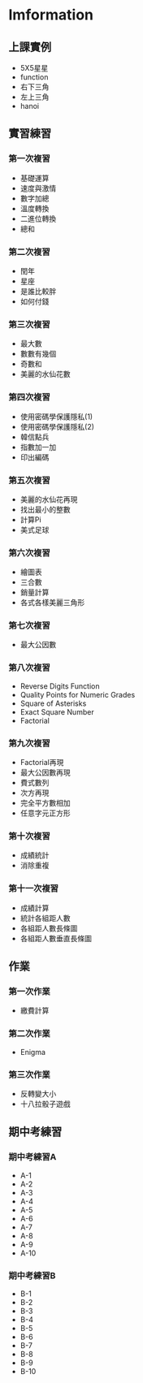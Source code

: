 # Imformation

上課實例
--------
<ul>
  <li>5X5星星</li>
  <li>function</li>
  <li>右下三角</li>
  <li>左上三角</li>
  <li>hanoi</li>
</ul>

實習練習
--------
<h3>第一次複習</h3>
<ul>
  <li>基礎運算</li>
  <li>速度與激情</li>
  <li>數字加總</li>
  <li>溫度轉換</li>
  <li>二進位轉換</li>
  <li>總和</li>
</ul>
<h3>第二次複習</h3>
<ul>
  <li>閏年</li>
  <li>星座</li>
  <li>是誰比較胖</li>
  <li>如何付錢</li>
</ul>
<h3>第三次複習</h3>
<ul>
  <li>最大數</li>
  <li>數數有幾個</li>
  <li>奇數和</li>
  <li>美麗的水仙花數</li>
</ul>
<h3>第四次複習</h3>
<ul>
  <li>使用密碼學保護隱私(1)</li>
  <li>使用密碼學保護隱私(2)</li>
  <li>韓信點兵</li>
  <li>指數加一加</li>
  <li>印出編碼</li>
</ul>
<h3>第五次複習</h3>
<ul>
  <li>美麗的水仙花再現</li>
  <li>找出最小的整數</li>
  <li>計算Pi</li>
  <li>美式足球</li>
</ul>
<h3>第六次複習</h3>
<ul>
  <li>繪圖表</li>
  <li>三合數</li>
  <li>銷量計算</li>
  <li>各式各樣美麗三角形</li>
</ul>
<h3>第七次複習</h3>
<ul>
  <li>最大公因數</li>
</ul>
<h3>第八次複習</h3>
<ul>
  <li>Reverse Digits Function</li>
  <li>Quality Points for Numeric Grades</li>
  <li>Square of Asterisks</li>
  <li>Exact Square Number</li>
  <li>Factorial</li>
</ul>
<h3>第九次複習</h3>
<ul>
  <li>Factorial再現</li>
  <li>最大公因數再現</li>
  <li>費式數列</li>
  <li>次方再現</li>
  <li>完全平方數相加</li>
  <li>任意字元正方形</li>
</ul>
<h3>第十次複習</h3>
<ul>
  <li>成績統計</li>
  <li>消除重複</li>
</ul>
<h3>第十一次複習</h3>
<ul>
  <li>成績計算</li>
  <li>統計各組距人數</li>
  <li>各組距人數長條圖</li>
  <li>各組距人數垂直長條圖</li>
</ul>

作業
--------
<h3>第一次作業</h3>
<ul>
  <li>繳費計算</li>
</ul>
<h3>第二次作業</h3>
<ul>
  <li>Enigma</li>
</ul>

<h3>第三次作業</h3>
<ul>
  <li>反轉變大小</li>
  <li>十八拉骰子遊戲 </li>
</ul>  

期中考練習
---------
<h3>期中考練習A</h3>
<ul>
  <li>A-1</li>
  <li>A-2</li>
  <li>A-3</li>
  <li>A-4</li>
  <li>A-5</li>
  <li>A-6</li>
  <li>A-7</li>
  <li>A-8</li>
  <li>A-9</li>
  <li>A-10</li>
</ul>

<h3>期中考練習B</h3>
<ul>
  <li>B-1</li>
  <li>B-2</li>
  <li>B-3</li>
  <li>B-4</li>
  <li>B-5</li>
  <li>B-6</li>
  <li>B-7</li>
  <li>B-8</li>
  <li>B-9</li>
  <li>B-10</li>
</ul>
